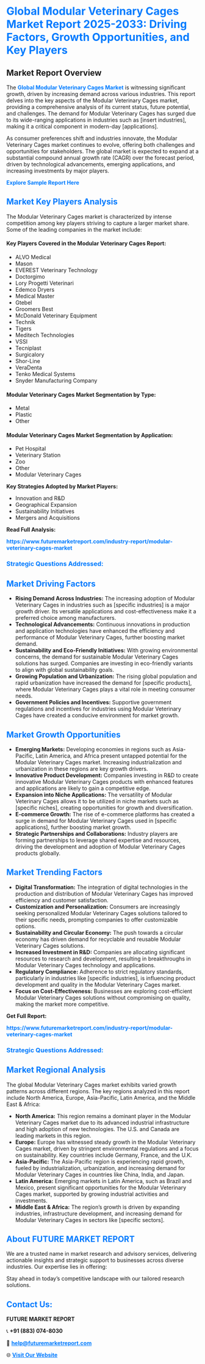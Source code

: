 <h1 style="color: #007BFF;">Global Modular Veterinary Cages Market Report 2025-2033: Driving Factors, Growth Opportunities, and Key Players</h1>

<section id="overview">
<h2>Market Report Overview</h2>
<p>The <a href="https://www.futuremarketreport.com/industry-report/modular-veterinary-cages-market" style="color: #007BFF; text-decoration: none;"><strong>Global Modular Veterinary Cages Market</strong></a> is witnessing significant growth, driven by increasing demand across various industries. This report delves into the key aspects of the Modular Veterinary Cages market, providing a comprehensive analysis of its current status, future potential, and challenges. The demand for Modular Veterinary Cages has surged due to its wide-ranging applications in industries such as [insert industries], making it a critical component in modern-day [applications].</p>
<p>As consumer preferences shift and industries innovate, the Modular Veterinary Cages market continues to evolve, offering both challenges and opportunities for stakeholders. The global market is expected to expand at a substantial compound annual growth rate (CAGR) over the forecast period, driven by technological advancements, emerging applications, and increasing investments by major players.</p>
</section>

<section id="overview">
<p><a href="https://www.futuremarketreport.com/request-sample/reportId=121948" style="color: #007BFF; text-decoration: none;"><strong>Explore Sample Report Here</strong></a></p>
</section>

<section id="key-players">
<h2 style="color: #007BFF;">Market Key Players Analysis</h2>
<p>The Modular Veterinary Cages market is characterized by intense competition among key players striving to capture a larger market share. Some of the leading companies in the market include:</p>
<h4>Key Players Covered in the Modular Veterinary Cages Report:</h4>
<ul><li>ALVO Medical</li><li>Mason</li><li>EVEREST Veterinary Technology</li><li>Doctorgimo</li><li>Lory Progetti Veterinari</li><li>Edemco Dryers</li><li>Medical Master</li><li>Gtebel</li><li>Groomers Best</li><li>McDonald Veterinary Equipment</li><li>Technik</li><li>Tigers</li><li>Meditech Technologies</li><li>VSSI</li><li>Tecniplast</li><li>Surgicalory</li><li>Shor-Line</li><li>VeraDenta</li><li>Tenko Medical Systems</li><li>Snyder Manufacturing Company</li></ul>
<h4>Modular Veterinary Cages Market Segmentation by Type:</h4>
<ul><li>Metal</li><li>Plastic</li><li>Other</li></ul>

<h4>Modular Veterinary Cages Market Segmentation by Application:</h4>
<ul><li>Pet Hospital</li><li>Veterinary Station</li><li>Zoo</li><li>Other</li><li>Modular Veterinary Cages</li></ul>
<p><strong>Key Strategies Adopted by Market Players:</strong></p>
<ul>
<li>Innovation and R&D</li>
<li>Geographical Expansion</li>
<li>Sustainability Initiatives</li>
<li>Mergers and Acquisitions</li>
</ul>
</section>

<section>
<p><strong>Read Full Analysis: </strong></p><a href="https://www.futuremarketreport.com/industry-report/modular-veterinary-cages-market" style="color: #007BFF; text-decoration: none;"><strong>https://www.futuremarketreport.com/industry-report/modular-veterinary-cages-market</strong></a>
<h3 style="color: #007BFF;">Strategic Questions Addressed:</h3>
</section>

<section id="driving-factors">
<h2 style="color: #007BFF;">Market Driving Factors</h2>
<ul>
<li><strong>Rising Demand Across Industries:</strong> The increasing adoption of Modular Veterinary Cages in industries such as [specific industries] is a major growth driver. Its versatile applications and cost-effectiveness make it a preferred choice among manufacturers.</li>
<li><strong>Technological Advancements:</strong> Continuous innovations in production and application technologies have enhanced the efficiency and performance of Modular Veterinary Cages, further boosting market demand.</li>
<li><strong>Sustainability and Eco-Friendly Initiatives:</strong> With growing environmental concerns, the demand for sustainable Modular Veterinary Cages solutions has surged. Companies are investing in eco-friendly variants to align with global sustainability goals.</li>
<li><strong>Growing Population and Urbanization:</strong> The rising global population and rapid urbanization have increased the demand for [specific products], where Modular Veterinary Cages plays a vital role in meeting consumer needs.</li>
<li><strong>Government Policies and Incentives:</strong> Supportive government regulations and incentives for industries using Modular Veterinary Cages have created a conducive environment for market growth.</li>
</ul>
</section>

<section id="growth-opportunities">
<h2 style="color: #007BFF;">Market Growth Opportunities</h2>
<ul>
<li><strong>Emerging Markets:</strong> Developing economies in regions such as Asia-Pacific, Latin America, and Africa present untapped potential for the Modular Veterinary Cages market. Increasing industrialization and urbanization in these regions are key growth drivers.</li>
<li><strong>Innovative Product Development:</strong> Companies investing in R&D to create innovative Modular Veterinary Cages products with enhanced features and applications are likely to gain a competitive edge.</li>
<li><strong>Expansion into Niche Applications:</strong> The versatility of Modular Veterinary Cages allows it to be utilized in niche markets such as [specific niches], creating opportunities for growth and diversification.</li>
<li><strong>E-commerce Growth:</strong> The rise of e-commerce platforms has created a surge in demand for Modular Veterinary Cages used in [specific applications], further boosting market growth.</li>
<li><strong>Strategic Partnerships and Collaborations:</strong> Industry players are forming partnerships to leverage shared expertise and resources, driving the development and adoption of Modular Veterinary Cages products globally.</li>
</ul>
</section>

<section id="trending-factors">
<h2 style="color: #007BFF;">Market Trending Factors</h2>
<ul>
<li><strong>Digital Transformation:</strong> The integration of digital technologies in the production and distribution of Modular Veterinary Cages has improved efficiency and customer satisfaction.</li>
<li><strong>Customization and Personalization:</strong> Consumers are increasingly seeking personalized Modular Veterinary Cages solutions tailored to their specific needs, prompting companies to offer customizable options.</li>
<li><strong>Sustainability and Circular Economy:</strong> The push towards a circular economy has driven demand for recyclable and reusable Modular Veterinary Cages solutions.</li>
<li><strong>Increased Investment in R&D:</strong> Companies are allocating significant resources to research and development, resulting in breakthroughs in Modular Veterinary Cages technology and applications.</li>
<li><strong>Regulatory Compliance:</strong> Adherence to strict regulatory standards, particularly in industries like [specific industries], is influencing product development and quality in the Modular Veterinary Cages market.</li>
<li><strong>Focus on Cost-Effectiveness:</strong> Businesses are exploring cost-efficient Modular Veterinary Cages solutions without compromising on quality, making the market more competitive.</li>
</ul>
</section>

<section>
<p><strong>Get Full Report: </strong></p><a href="https://www.futuremarketreport.com/industry-report/modular-veterinary-cages-market" style="color: #007BFF; text-decoration: none;"><strong>https://www.futuremarketreport.com/industry-report/modular-veterinary-cages-market</strong></a>
<h3 style="color: #007BFF;">Strategic Questions Addressed:</h3>
</section>


<section id="regional-analysis">
<h2 style="color: #007BFF;">Market Regional Analysis</h2>
<p>The global Modular Veterinary Cages market exhibits varied growth patterns across different regions. The key regions analyzed in this report include North America, Europe, Asia-Pacific, Latin America, and the Middle East & Africa:</p>
<ul>
<li><strong>North America:</strong> This region remains a dominant player in the Modular Veterinary Cages market due to its advanced industrial infrastructure and high adoption of new technologies. The U.S. and Canada are leading markets in this region.</li>
<li><strong>Europe:</strong> Europe has witnessed steady growth in the Modular Veterinary Cages market, driven by stringent environmental regulations and a focus on sustainability. Key countries include Germany, France, and the U.K.</li>
<li><strong>Asia-Pacific:</strong> The Asia-Pacific region is experiencing rapid growth, fueled by industrialization, urbanization, and increasing demand for Modular Veterinary Cages in countries like China, India, and Japan.</li>
<li><strong>Latin America:</strong> Emerging markets in Latin America, such as Brazil and Mexico, present significant opportunities for the Modular Veterinary Cages market, supported by growing industrial activities and investments.</li>
<li><strong>Middle East & Africa:</strong> The region’s growth is driven by expanding industries, infrastructure development, and increasing demand for Modular Veterinary Cages in sectors like [specific sectors].</li>
</ul>
</section>

<footer>
<h2 style="color: #007BFF;">About FUTURE MARKET REPORT</h2>
<p>We are a trusted name in market research and advisory services, delivering actionable insights and strategic support to businesses across diverse industries. Our expertise lies in offering:</p>

<p>Stay ahead in today’s competitive landscape with our tailored research solutions.</p>

<h2 style="color: #007BFF;">Contact Us:</h2>
<p><strong>FUTURE MARKET REPORT</strong></p>
<p>📞 <strong>+91 (883) 074-8030</strong></p>
<p>📧 <strong><a href="mailto:help@futuremarketreport.com" style="color: #007BFF;">help@futuremarketreport.com</a></strong></p>
<p>🌐 <strong><a href="https://www.futuremarketreport.com/" style="color: #007BFF;">Visit Our Website</a></strong></p>
</footer>